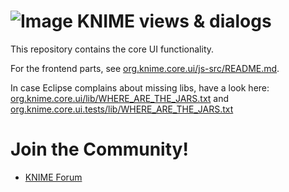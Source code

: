# ![Image](https://www.knime.com/sites/default/files/knime_logo_github_40x40_4layers.png) KNIME views & dialogs

This repository contains the core UI functionality.

For the frontend parts, see [org.knime.core.ui/js-src/README.md](org.knime.core.ui/js-src/README.md).

In case Eclipse complains about missing libs, have a look here:
[org.knime.core.ui/lib/WHERE_ARE_THE_JARS.txt](org.knime.core.ui/lib/WHERE_ARE_THE_JARS.txt) and
[org.knime.core.ui.tests/lib/WHERE_ARE_THE_JARS.txt](org.knime.core.ui.tests/lib/WHERE_ARE_THE_JARS.txt)

# Join the Community!
* [KNIME Forum](https://forum.knime.com/)
